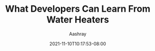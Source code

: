---
author: "Aashray"
description: "A few words here and there about what I'm up to."
title: "What Developers Can Learn From Water Heaters"
date: 2021-11-10T10:17:53-08:00
draft: true
---